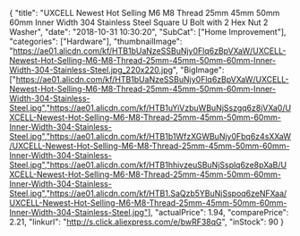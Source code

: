 {
	"title": "UXCELL Newest Hot Selling M6 M8 Thread 25mm 45mm 50mm 60mm Inner Width 304 Stainless Steel Square U Bolt with 2 Hex Nut 2 Washer",
	"date": "2018-10-31 10:30:20",
	"SubCat": ["Home Improvement"],
	"categories": ["Hardware"],
	"thumbnailImage": "https://ae01.alicdn.com/kf/HTB1bUaNzeSSBuNjy0Flq6zBpVXaW/UXCELL-Newest-Hot-Selling-M6-M8-Thread-25mm-45mm-50mm-60mm-Inner-Width-304-Stainless-Steel.jpg_220x220.jpg",
	"BigImage": ["https://ae01.alicdn.com/kf/HTB1bUaNzeSSBuNjy0Flq6zBpVXaW/UXCELL-Newest-Hot-Selling-M6-M8-Thread-25mm-45mm-50mm-60mm-Inner-Width-304-Stainless-Steel.jpg","https://ae01.alicdn.com/kf/HTB1uYiVzbuWBuNjSszgq6z8jVXa0/UXCELL-Newest-Hot-Selling-M6-M8-Thread-25mm-45mm-50mm-60mm-Inner-Width-304-Stainless-Steel.jpg","https://ae01.alicdn.com/kf/HTB1b1WfzXGWBuNjy0Fbq6z4sXXaW/UXCELL-Newest-Hot-Selling-M6-M8-Thread-25mm-45mm-50mm-60mm-Inner-Width-304-Stainless-Steel.jpg","https://ae01.alicdn.com/kf/HTB1hhivzeuSBuNjSsplq6ze8pXaB/UXCELL-Newest-Hot-Selling-M6-M8-Thread-25mm-45mm-50mm-60mm-Inner-Width-304-Stainless-Steel.jpg","https://ae01.alicdn.com/kf/HTB1.SaQzb5YBuNjSspoq6zeNFXaa/UXCELL-Newest-Hot-Selling-M6-M8-Thread-25mm-45mm-50mm-60mm-Inner-Width-304-Stainless-Steel.jpg"],
	"actualPrice": 1.94,
	"comparePrice": 2.21,
	"linkurl": "http://s.click.aliexpress.com/e/bwRF38qG",
	"inStock": 90
}
